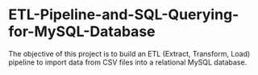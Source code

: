 # ETL-Pipeline-and-SQL-Querying-for-MySQL-Database
The objective of this project is to build an ETL (Extract, Transform, Load) pipeline to import data from CSV files into a relational MySQL database.
